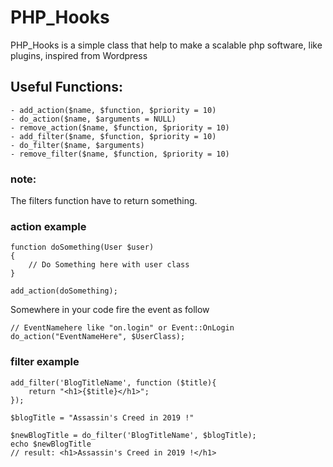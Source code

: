 # PHP_Hooks
PHP_Hooks is a simple class that help to make a scalable php software, like plugins,
inspired from Wordpress

## Useful Functions:
```
- add_action($name, $function, $priority = 10)
- do_action($name, $arguments = NULL)
- remove_action($name, $function, $priority = 10)
- add_filter($name, $function, $priority = 10)
- do_filter($name, $arguments)
- remove_filter($name, $function, $priority = 10)
```

### note:
The filters function have to return something.

### action example
```
function doSomething(User $user)
{
    // Do Something here with user class
}

add_action(doSomething);
```

Somewhere in your code fire the event as follow
```
// EventNamehere like "on.login" or Event::OnLogin
do_action("EventNameHere", $UserClass);
```
### filter example
```
add_filter('BlogTitleName', function ($title){
    return "<h1>{$title}</h1>";
});
```

```
$blogTitle = "Assassin's Creed in 2019 !"

$newBlogTitle = do_filter('BlogTitleName', $blogTitle);
echo $newBlogTitle
// result: <h1>Assassin's Creed in 2019 !</h1>
```


